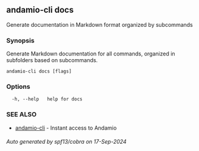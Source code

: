 ## andamio-cli docs

Generate documentation in Markdown format organized by subcommands

### Synopsis

Generate Markdown documentation for all commands, organized in subfolders based on subcommands.

```
andamio-cli docs [flags]
```

### Options

```
  -h, --help   help for docs
```

### SEE ALSO

* [andamio-cli](andamio-cli.md)	 - Instant access to Andamio

###### Auto generated by spf13/cobra on 17-Sep-2024
